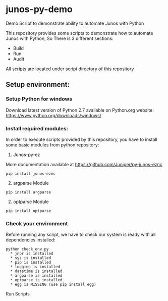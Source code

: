 # junos-py-demo
Demo Script to demonstrate ability to automate Junos with Python

This repository provides some scripts to demonstrate how to automate Junos with Python, So There is 3 different sections:
- Build
- Run
- Audit

All scripts are located under script directory of this repository

## Setup environment:
### Setup Python for windows
Download latest version of Python 2.7 available on Python.org website: https://www.python.org/downloads/windows/

### Install required modules:
In order to execute scripts provided by this repository, you have to install some basic modules from python repository:

1. Junos-py-ez

More documentation available at https://github.com/Juniper/py-junos-eznc

```shell
pip install junos-eznc
```

2.  argparse Module
```shell
pip install argparse
```

2.  optparse Module
```shell
pip install optparse
```

### Check your environment

Before running any script, we have to check our system is ready with all dependencies installed:
```shell
python check_env.py
  * jnpr is installed
  * sys is installed
  * pip is installed
  * logging is installed
  * datetime is installed
  * argparse is installed
  * optparse is installed
  * egg is MISSING (use pip install egg)
```

Run Scripts
